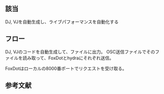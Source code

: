 
## 該当
DJ, VJを自動生成し、ライブパフォーマンスを自動化する

## フロー
DJ, VJのコードを自動生成して、ファイルに出力。
OSC送信ファイルでそのファイルを読み取って、FoxDotとhydraにそれぞれ送信。

FoxDotはローカルの8000番ポートでリクエストを受け取る。

## 参考文献

